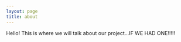 ```yaml
---
layout: page
title: about
---
```


Hello! This is where we will talk about our project...IF WE HAD ONE!!!!! 
